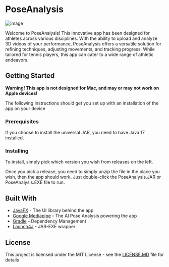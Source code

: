 # PoseAnalysis

![image](https://github.com/ThatChair/PoseAnalysis/assets/68354875/b726f0fe-68f7-4e8e-bb24-29b1b0a0d896)


Welcome to PoseAnalysis! This innovative app has been designed for athletes across various disciplines. With the ability to upload and analyze 3D videos of your performance, PoseAnalysis offers a versatile solution for refining techniques, adjusting movements, and tracking progress. While tailored for tennis players, this app can cater to a wide range of athletic endeavors.

## Getting Started

**Warning! This app is not designed for Mac, and may or may not work on Apple devices!**

The following instructions should get you set up with an installation of the app on your device

### Prerequisites

If you choose to install the universal JAR, you need to have Java 17 installed.

### Installing

To install, simply pick which version you wish from releases on the left.

Once you pick a release, you need to simply unzip the file in the place you wish, then the app should work. Just
double-click the PoseAnalysis.JAR or PoseAnalysis.EXE file to run.
## Built With

* [JavaFX](https://openjfx.io/) - The UI library behind the app
* [Google Mediapipe](https://developers.google.com/mediapipe) - The AI Pose Analysis powering the app
* [Gradle](https://gradle.org/) - Dependency Management
* [Launch4J](https://launch4j.sourceforge.net/index.html) - JAR-EXE wrapper

## License

This project is licensed under the MIT License - see the [LICENSE.MD](LICENSE.md) file for details
